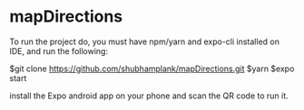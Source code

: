 # mapDirections

To run the project do, you must have npm/yarn and expo-cli installed on IDE, and run the following:

$git clone https://github.com/shubhamplank/mapDirections.git
$yarn 
$expo start

install the Expo android app on your phone and scan the QR code to run it.
